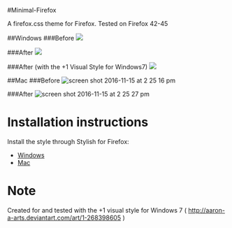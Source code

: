 #Minimal-Firefox

A firefox.css theme for Firefox. Tested on Firefox 42-45

##Windows
###Before
<img src="https://cloud.githubusercontent.com/assets/3892772/5289007/3d99d436-7b08-11e4-8876-8a855acf3b61.png"/>

###After
<img src="https://cloud.githubusercontent.com/assets/3892772/8137189/7d9924f4-110f-11e5-85ce-356ef81d20c5.png"/>

###After (with the +1 Visual Style for Windows7)
<img src="https://cloud.githubusercontent.com/assets/3892772/9837430/aaa0004e-5a0c-11e5-96e1-989cbc867b29.png"/>

##Mac
###Before
![screen shot 2016-11-15 at 2 25 16 pm](https://cloud.githubusercontent.com/assets/3892772/20320588/525af764-ab40-11e6-81e3-459a288a17b4.png)

###After
![screen shot 2016-11-15 at 2 25 27 pm](https://cloud.githubusercontent.com/assets/3892772/20320589/52616bf8-ab40-11e6-8862-e87cd6489087.png)


Installation instructions
================
Install the style through  Stylish for Firefox:
* [Windows](http://userstyles.org/styles/100138/minimal-firefox)
* [Mac](https://userstyles.org/styles/135227/minimal-firefox-mac)

Note
================
Created for and tested with the +1 visual style for Windows 7 ( http://aaron-a-arts.deviantart.com/art/1-268398605 )
